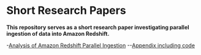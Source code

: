 # Short Research Papers

__This repository serves as a short research paper investigating parallel ingestion of data into Amazon Redshift.__

-[Analysis of Amazon Redshift Parallel Ingestion](/Papers/Analysis_of_Amazon_Redshift_Parallel_Ingestion.pdf)
--[Appendix including code](/Code/Analysis_of_Amazon_Redshift_Parallel_Ingestion.ipynb)

